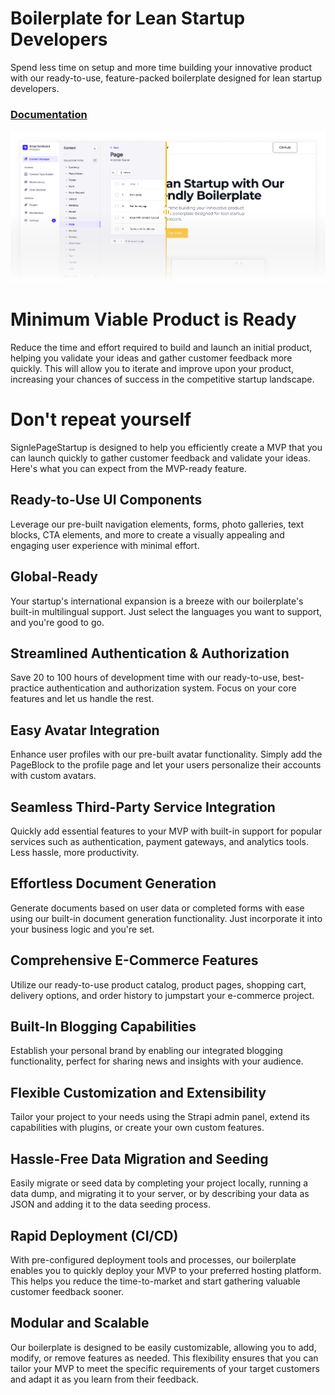 # Boilerplate for Lean Startup Developers

Spend less time on setup and more time building your innovative product with our ready-to-use, feature-packed boilerplate designed for lean startup developers.

### [Documentation](https://doc.singlepagestartup.com/)

![preview](./documentation/docs/introduction/img/preview.jpg)

# Minimum Viable Product is Ready

Reduce the time and effort required to build and launch an initial product, helping you validate your ideas and gather customer feedback more quickly. This will allow you to iterate and improve upon your product, increasing your chances of success in the competitive startup landscape.

# Don't repeat yourself

SignlePageStartup is designed to help you efficiently create a MVP that you can launch quickly to gather customer feedback and validate your ideas. Here's what you can expect from the MVP-ready feature.

## Ready-to-Use UI Components

Leverage our pre-built navigation elements, forms, photo galleries, text blocks, CTA elements, and more to create a visually appealing and engaging user experience with minimal effort.

## Global-Ready

Your startup's international expansion is a breeze with our boilerplate's built-in multilingual support. Just select the languages you want to support, and you're good to go.

## Streamlined Authentication & Authorization

Save 20 to 100 hours of development time with our ready-to-use, best-practice authentication and authorization system. Focus on your core features and let us handle the rest.

## Easy Avatar Integration

Enhance user profiles with our pre-built avatar functionality. Simply add the PageBlock to the profile page and let your users personalize their accounts with custom avatars.

## Seamless Third-Party Service Integration

Quickly add essential features to your MVP with built-in support for popular services such as authentication, payment gateways, and analytics tools. Less hassle, more productivity.

## Effortless Document Generation

Generate documents based on user data or completed forms with ease using our built-in document generation functionality. Just incorporate it into your business logic and you're set.

## Comprehensive E-Commerce Features

Utilize our ready-to-use product catalog, product pages, shopping cart, delivery options, and order history to jumpstart your e-commerce project.

## Built-In Blogging Capabilities

Establish your personal brand by enabling our integrated blogging functionality, perfect for sharing news and insights with your audience.

## Flexible Customization and Extensibility

Tailor your project to your needs using the Strapi admin panel, extend its capabilities with plugins, or create your own custom features.

## Hassle-Free Data Migration and Seeding

Easily migrate or seed data by completing your project locally, running a data dump, and migrating it to your server, or by describing your data as JSON and adding it to the data seeding process.

## Rapid Deployment (CI/CD)

With pre-configured deployment tools and processes, our boilerplate enables you to quickly deploy your MVP to your preferred hosting platform. This helps you reduce the time-to-market and start gathering valuable customer feedback sooner.

## Modular and Scalable

Our boilerplate is designed to be easily customizable, allowing you to add, modify, or remove features as needed. This flexibility ensures that you can tailor your MVP to meet the specific requirements of your target customers and adapt it as you learn from their feedback.
